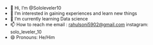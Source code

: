 - 👋 Hi, I’m @Sololeveler10
- 👀 I’m interested in gaining experiences and learn new things
- 🌱 I’m currently learning Data science
- 📫 How to reach me email : rahulsoni5902@gmail.com  instagram: solo_leveler_10
- 😄 Pronouns: He/Him


<!---
Sololeveler10/Sololeveler10 is a ✨ special ✨ repository because its `README.md` (this file) appears on your GitHub profile.
You can click the Preview link to take a look at your changes.
--->
